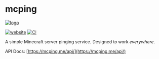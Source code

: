 # mcping

[![logo](https://mcping.me/icon.png)](https://mcping.me)

[![website](https://img.shields.io/website-up-down-green-red/https/mcping.me.svg)](https://mcping.me) [![CI](https://github.com/randomairborne/mcping/actions/workflows/build.yml/badge.svg)](https://github.com/randomairborne/mcping/actions/workflows/build.yml)

A simple Minecraft server pinging service. Designed to work *everywhere*.

API Docs: [https://mcping.me/api/](https://mcping.me/api/)
